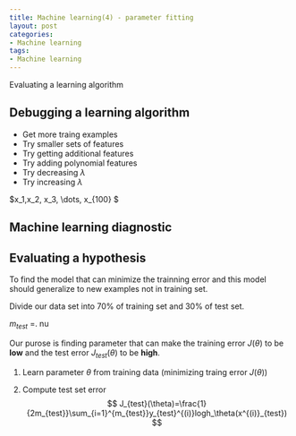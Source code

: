 ```yaml
---
title: Machine learning(4) - parameter fitting
layout: post
categories: 
- Machine learning
tags:
- Machine learning
---
```






Evaluating a learning algorithm

<!--more-->

## Debugging a learning algorithm

- Get more traing examples
- Try smaller sets of features
- Try getting additional features
- Try adding polynomial features
- Try decreasing $\lambda$
- Try increasing $\lambda$

$x_1,x_2, x_3, \dots, x_{100} $



## Machine learning diagnostic



## Evaluating a hypothesis



To find the model that can minimize the trainning error and this model should generalize to new examples not in training set.



Divide our data set into 70% of training set and 30% of test set.

$m_{test}$ =. nu



Our purose is finding parameter that can make the training error $J(\theta)$ to be **low** and the test error $J_{test}(\theta)$ to be **high**. 



1. Learn parameter $\theta$ from training data (minimizing traing error $J(\theta)$) 

2. Compute test set error 
   $$
   J_{test}(\theta)=\frac{1}{2m_{test}}\sum_{i=1}^{m_{test}}y_{test}^{(i)}logh_\theta(x^{(i)}_{test})
   $$
   ​